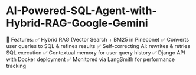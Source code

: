 # AI-Powered-SQL-Agent-with-Hybrid-RAG-Google-Gemini
🔹 Features: ✅ Hybrid RAG (Vector Search + BM25 in Pinecone) ✅ Converts user queries to SQL &amp; refines results ✅ Self-correcting AI: rewrites &amp; retries SQL execution ✅ Contextual memory for user query history ✅ Django API with Docker deployment ✅ Monitored via LangSmith for performance tracking
